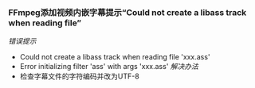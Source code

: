 ### FFmpeg添加视频内嵌字幕提示“Could not create a libass track when reading file”
*错误提示*
* Could not create a libass track when reading file 'xxx.ass'
* Error initializing filter 'ass' with args 'xxx.ass'
*解决办法*
* 检查字幕文件的字符编码并改为UTF-8
